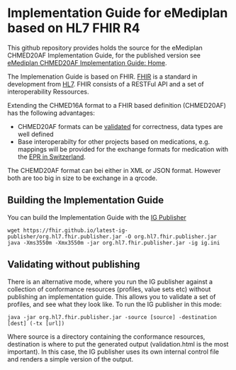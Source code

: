 # Implementation Guide for eMediplan based on HL7 FHIR R4

This github repository provides holds the source for the eMediplan CHMED20AF Implementation Guide, for the published version see 
[eMediplan CHMED20AF Implementation Guide: Home](http://chmed20af.emediplan.ch/).

The Implemenation Guide is based on FHIR. [FHIR](http://www.hl7.org/fhir) is a standard in development from [HL7](http://www.hl7.org/). FHIR consists of a RESTFul API and a set of interoperability Ressources. 

Extending the CHMED16A format to a FHIR based definition (CHMED20AF) has the following advantages:
* CHMED20AF formats can be [validated](http://build.fhir.org/validation.html) for correctness, data types are well defined 
* Base interoperabilty for other projects based on medications, e.g. mappings will be provided for the exchange formats for medication with the [EPR in Switzerland](http://e-health-wiki.ch/index.php/Ehscda:CDA-CH-EMED_(specification)).

The CHEMD20AF format can bei either in XML or JSON format. However both are too big in size to be exchange in a qrcode. 


## Building the Implementation Guide

You can build the Implementation Guide with the [IG Publisher](https://confluence.hl7.org/display/FHIR/IG+Publisher+Documentation)

```
wget https://fhir.github.io/latest-ig-publisher/org.hl7.fhir.publisher.jar -O org.hl7.fhir.publisher.jar
java -Xms3550m -Xmx3550m -jar org.hl7.fhir.publisher.jar -ig ig.ini
```


## Validating without publishing
There is an alternative mode, where you run the IG publisher against a collection of conformance resources (profiles, value sets etc) without publishing an implementation guide. This allows you to validate a set of profiles, and see what they look like. To run the IG publisher in this mode:

```
java -jar org.hl7.fhir.publisher.jar -source [source] -destination [dest] (-tx [url])
```

Where source is a directory containing the conformance resources, destination is where to put the generated output (validation.html is the most important). In this case, the IG publisher uses its own internal control file and renders a simple version of the output.